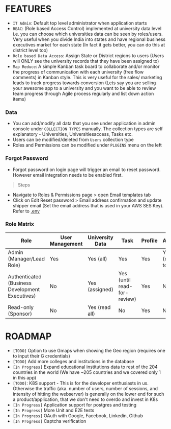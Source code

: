 # FEATURES
 - `IT Admin`: Default top level administrator when application starts
 - `RBAC`:  (Role based Access Control) implemented at university data level i.e. you can choose which universities data can be seen by roles/users. Very useful when you divide India into states and have regional business executives market for each state (In fact it gets better, you can do this at district level too)
 - `Role based Data Access`: Assign State or District regions to users (Users will ONLY see the university records that they have been assigned to)
 - `Map Reduce`: A simple Kanban task board to collaborate and/or monitor the progress of communication with each university (free flow comments) in Kanban style. This is very useful for the sales/ marketing leads to track progress towards conversion (Lets say you are selling your awesome app to a university and you want to be able to review team progress through Agile process regularly and list down action items)  

### Data
- You can add/modify all data that you see under application in admin console under `COLLECTION TYPES` manually. The collection types are self explanatory - Universities, Universitiesaccess, Tasks etc.
- Users can be modified/deleted from `Users` collection type
- Roles and Permissions can be modified under `PLUGINS` menu on the left

### Forgot Password
- Forgot password on login page will trigger an email to reset password. However email integration needs to be enabled first.   

> Steps  

- Navigate to Roles & Permissions page > open Email templates tab
- Click on Edit Reset password > Email address confirmation and update shipper email (Set the email address that is used in your AWS SES Key). Refer to [.env](./backend/.env)

### Role Matrix

| Role                                            | User Management | University Data | Task                        | Profile | Approval             |
| ----------------------------------------------- | --------------- | --------------- | --------------------------- | ------- | -------------------- |
| Admin (Manager/Lead Role)                       | Yes             | Yes (all)       | Yes                         | Yes     | Yes (moving to done) |
| Authenticated (Business Development Executives) | No              | Yes (assigned)  | Yes (until read-for-review) | Yes     | No                   |
| Read-only (Sponsor)                             | No              | Yes (read all)  | No                          | Yes     | No                   |

 # ROADMAP
 - `[TODO]` Option to use Gmaps when showing the Geo region (requires one to input their G credentials)
 - `[TODO]` Add more colleges and institutions in the database
 - `[In Progress]` Expand educational institutions data to rest of the 204 countries in the world (We have ~205 countries and we covered only 1 in this app)
 - `[TODO]`: K8S support - This is for the developer enthusiasts in us. Otherwise the traffic (aka. number of users, number of sessions, and intensity of hitting the webserver) is generally on the lower end for such a product/application, that we don't need to overdo and invest in K8s
 - `[In Progress]` Application support for postgres and testing
 - `[In Progress]` More Unit and E2E tests
 - `[In Progress]` OAuth with Google, Facebook, Linkedin, Github
 - `[In Progress]` Captcha verification